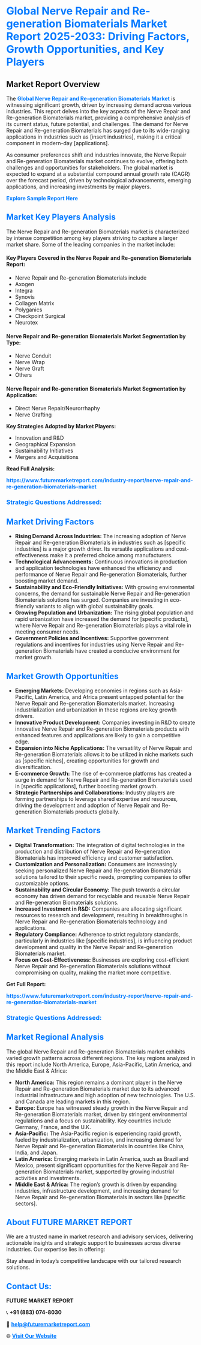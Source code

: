 <h1 style="color: #007BFF;">Global Nerve Repair and Re-generation Biomaterials Market Report 2025-2033: Driving Factors, Growth Opportunities, and Key Players</h1>

<section id="overview">
<h2>Market Report Overview</h2>
<p>The <a href="https://www.futuremarketreport.com/industry-report/nerve-repair-and-re-generation-biomaterials-market" style="color: #007BFF; text-decoration: none;"><strong>Global Nerve Repair and Re-generation Biomaterials Market</strong></a> is witnessing significant growth, driven by increasing demand across various industries. This report delves into the key aspects of the Nerve Repair and Re-generation Biomaterials market, providing a comprehensive analysis of its current status, future potential, and challenges. The demand for Nerve Repair and Re-generation Biomaterials has surged due to its wide-ranging applications in industries such as [insert industries], making it a critical component in modern-day [applications].</p>
<p>As consumer preferences shift and industries innovate, the Nerve Repair and Re-generation Biomaterials market continues to evolve, offering both challenges and opportunities for stakeholders. The global market is expected to expand at a substantial compound annual growth rate (CAGR) over the forecast period, driven by technological advancements, emerging applications, and increasing investments by major players.</p>
</section>

<section id="overview">
<p><a href="https://www.futuremarketreport.com/request-sample/reportId=101022" style="color: #007BFF; text-decoration: none;"><strong>Explore Sample Report Here</strong></a></p>
</section>

<section id="key-players">
<h2 style="color: #007BFF;">Market Key Players Analysis</h2>
<p>The Nerve Repair and Re-generation Biomaterials market is characterized by intense competition among key players striving to capture a larger market share. Some of the leading companies in the market include:</p>
<h4>Key Players Covered in the Nerve Repair and Re-generation Biomaterials Report:</h4>
<ul><li>Nerve Repair and Re-generation Biomaterials include</li><li>Axogen</li><li>Integra</li><li>Synovis</li><li>Collagen Matrix</li><li>Polyganics</li><li>Checkpoint Surgical</li><li>Neurotex</li></ul>
<h4>Nerve Repair and Re-generation Biomaterials Market Segmentation by Type:</h4>
<ul><li>Nerve Conduit</li><li>Nerve Wrap</li><li>Nerve Graft</li><li>Others</li></ul>

<h4>Nerve Repair and Re-generation Biomaterials Market Segmentation by Application:</h4>
<ul><li>Direct Nerve Repair/Neurorrhaphy</li><li>Nerve Grafting</li></ul>
<p><strong>Key Strategies Adopted by Market Players:</strong></p>
<ul>
<li>Innovation and R&D</li>
<li>Geographical Expansion</li>
<li>Sustainability Initiatives</li>
<li>Mergers and Acquisitions</li>
</ul>
</section>

<section>
<p><strong>Read Full Analysis: </strong></p><a href="https://www.futuremarketreport.com/industry-report/nerve-repair-and-re-generation-biomaterials-market" style="color: #007BFF; text-decoration: none;"><strong>https://www.futuremarketreport.com/industry-report/nerve-repair-and-re-generation-biomaterials-market</strong></a>
<h3 style="color: #007BFF;">Strategic Questions Addressed:</h3>
</section>

<section id="driving-factors">
<h2 style="color: #007BFF;">Market Driving Factors</h2>
<ul>
<li><strong>Rising Demand Across Industries:</strong> The increasing adoption of Nerve Repair and Re-generation Biomaterials in industries such as [specific industries] is a major growth driver. Its versatile applications and cost-effectiveness make it a preferred choice among manufacturers.</li>
<li><strong>Technological Advancements:</strong> Continuous innovations in production and application technologies have enhanced the efficiency and performance of Nerve Repair and Re-generation Biomaterials, further boosting market demand.</li>
<li><strong>Sustainability and Eco-Friendly Initiatives:</strong> With growing environmental concerns, the demand for sustainable Nerve Repair and Re-generation Biomaterials solutions has surged. Companies are investing in eco-friendly variants to align with global sustainability goals.</li>
<li><strong>Growing Population and Urbanization:</strong> The rising global population and rapid urbanization have increased the demand for [specific products], where Nerve Repair and Re-generation Biomaterials plays a vital role in meeting consumer needs.</li>
<li><strong>Government Policies and Incentives:</strong> Supportive government regulations and incentives for industries using Nerve Repair and Re-generation Biomaterials have created a conducive environment for market growth.</li>
</ul>
</section>

<section id="growth-opportunities">
<h2 style="color: #007BFF;">Market Growth Opportunities</h2>
<ul>
<li><strong>Emerging Markets:</strong> Developing economies in regions such as Asia-Pacific, Latin America, and Africa present untapped potential for the Nerve Repair and Re-generation Biomaterials market. Increasing industrialization and urbanization in these regions are key growth drivers.</li>
<li><strong>Innovative Product Development:</strong> Companies investing in R&D to create innovative Nerve Repair and Re-generation Biomaterials products with enhanced features and applications are likely to gain a competitive edge.</li>
<li><strong>Expansion into Niche Applications:</strong> The versatility of Nerve Repair and Re-generation Biomaterials allows it to be utilized in niche markets such as [specific niches], creating opportunities for growth and diversification.</li>
<li><strong>E-commerce Growth:</strong> The rise of e-commerce platforms has created a surge in demand for Nerve Repair and Re-generation Biomaterials used in [specific applications], further boosting market growth.</li>
<li><strong>Strategic Partnerships and Collaborations:</strong> Industry players are forming partnerships to leverage shared expertise and resources, driving the development and adoption of Nerve Repair and Re-generation Biomaterials products globally.</li>
</ul>
</section>

<section id="trending-factors">
<h2 style="color: #007BFF;">Market Trending Factors</h2>
<ul>
<li><strong>Digital Transformation:</strong> The integration of digital technologies in the production and distribution of Nerve Repair and Re-generation Biomaterials has improved efficiency and customer satisfaction.</li>
<li><strong>Customization and Personalization:</strong> Consumers are increasingly seeking personalized Nerve Repair and Re-generation Biomaterials solutions tailored to their specific needs, prompting companies to offer customizable options.</li>
<li><strong>Sustainability and Circular Economy:</strong> The push towards a circular economy has driven demand for recyclable and reusable Nerve Repair and Re-generation Biomaterials solutions.</li>
<li><strong>Increased Investment in R&D:</strong> Companies are allocating significant resources to research and development, resulting in breakthroughs in Nerve Repair and Re-generation Biomaterials technology and applications.</li>
<li><strong>Regulatory Compliance:</strong> Adherence to strict regulatory standards, particularly in industries like [specific industries], is influencing product development and quality in the Nerve Repair and Re-generation Biomaterials market.</li>
<li><strong>Focus on Cost-Effectiveness:</strong> Businesses are exploring cost-efficient Nerve Repair and Re-generation Biomaterials solutions without compromising on quality, making the market more competitive.</li>
</ul>
</section>

<section>
<p><strong>Get Full Report: </strong></p><a href="https://www.futuremarketreport.com/industry-report/nerve-repair-and-re-generation-biomaterials-market" style="color: #007BFF; text-decoration: none;"><strong>https://www.futuremarketreport.com/industry-report/nerve-repair-and-re-generation-biomaterials-market</strong></a>
<h3 style="color: #007BFF;">Strategic Questions Addressed:</h3>
</section>


<section id="regional-analysis">
<h2 style="color: #007BFF;">Market Regional Analysis</h2>
<p>The global Nerve Repair and Re-generation Biomaterials market exhibits varied growth patterns across different regions. The key regions analyzed in this report include North America, Europe, Asia-Pacific, Latin America, and the Middle East & Africa:</p>
<ul>
<li><strong>North America:</strong> This region remains a dominant player in the Nerve Repair and Re-generation Biomaterials market due to its advanced industrial infrastructure and high adoption of new technologies. The U.S. and Canada are leading markets in this region.</li>
<li><strong>Europe:</strong> Europe has witnessed steady growth in the Nerve Repair and Re-generation Biomaterials market, driven by stringent environmental regulations and a focus on sustainability. Key countries include Germany, France, and the U.K.</li>
<li><strong>Asia-Pacific:</strong> The Asia-Pacific region is experiencing rapid growth, fueled by industrialization, urbanization, and increasing demand for Nerve Repair and Re-generation Biomaterials in countries like China, India, and Japan.</li>
<li><strong>Latin America:</strong> Emerging markets in Latin America, such as Brazil and Mexico, present significant opportunities for the Nerve Repair and Re-generation Biomaterials market, supported by growing industrial activities and investments.</li>
<li><strong>Middle East & Africa:</strong> The region’s growth is driven by expanding industries, infrastructure development, and increasing demand for Nerve Repair and Re-generation Biomaterials in sectors like [specific sectors].</li>
</ul>
</section>

<footer>
<h2 style="color: #007BFF;">About FUTURE MARKET REPORT</h2>
<p>We are a trusted name in market research and advisory services, delivering actionable insights and strategic support to businesses across diverse industries. Our expertise lies in offering:</p>

<p>Stay ahead in today’s competitive landscape with our tailored research solutions.</p>

<h2 style="color: #007BFF;">Contact Us:</h2>
<p><strong>FUTURE MARKET REPORT</strong></p>
<p>📞 <strong>+91 (883) 074-8030</strong></p>
<p>📧 <strong><a href="mailto:help@futuremarketreport.com" style="color: #007BFF;">help@futuremarketreport.com</a></strong></p>
<p>🌐 <strong><a href="https://www.futuremarketreport.com/" style="color: #007BFF;">Visit Our Website</a></strong></p>
</footer>